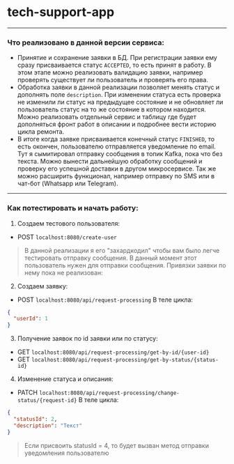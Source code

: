 # tech-support-app

---

### Что реализовано в данной версии сервиса:

- Принятие и сохранение заявки в БД. При регистрации заявки ему сразу присваивается статус `ACCEPTED`, то есть принят в работу. В этом этапе можно реализовать валидацию заявки, например проверять существует ли пользователь и проверять его права.
- Обработка заявки в данной реализации позволяет менять статус и дополнять поле `description`. При изменении статуса есть проверка не изменили ли статус на предыдущее состояние и не обновляет ли пользователь статус на то же состояние в котором находится. Можно реализовать отдельный сервис и таблицу где будет дополняться фронт работ в описании и подробнее вести историю цикла ремонта.
- В итоге когда заявке присваивается конечный статус `FINISHED`, то есть окончен, пользователю отправляется уведомление по email. Тут я сымитировал отправку сообщения в топик Kafka, пока что без текста. Можно вынести дальнейшую обработку сообщений и проверку его успешной доставки в другом микросервисе. Так же можно расширить функционал, например отправку по SMS или в чат-бот (Whatsapp или Telegram).

---

### Как потестировать и начать работу:

1. Создаем тестового пользователя: 
- POST ```localhost:8080/create-user```
> В данной реализации я его "захардкодил" чтобы вам было легче тестировать отправку сообщения. В данный момент этот пользователь нужен для отправки сообщения. Привязки заявки по нему пока не реализован:

2. Создаем заявку: 
- POST ``localhost:8080/api/request-processing``
В теле цикла: 
```JSON
{
  "userId": 1
}
```

3. Получение заявок по id заявки или по статусу: 
- GET `localhost:8080/api/request-processing/get-by-id/{user-id}`
- GET `localhost:8080/api/request-processing/get-by-status/{status-id}`

4. Изменение статуса и описания:
- PATCH `localhost:8080/api/request-processing/change-status/{request-id}`
В теле цикла:
```JSON
{
  "statusId": 2,
  "description": "Текст"
}
```
> Если присвоить statusId = 4, то будет вызван метод отправки уведомления пользователю